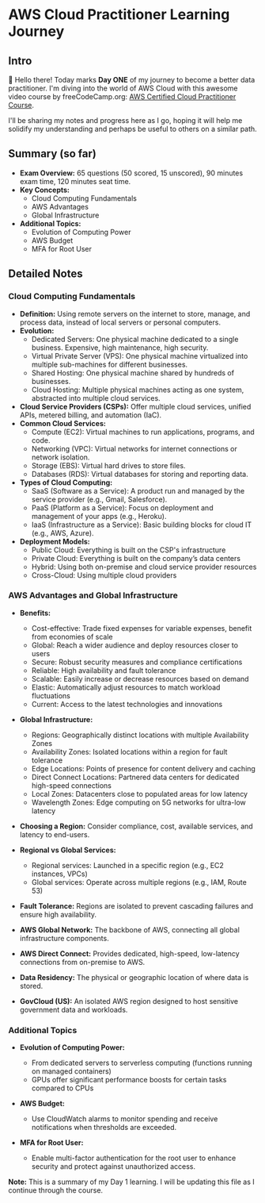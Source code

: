 # AWS Cloud Practitioner Learning Journey

## Intro

👋 Hello there! Today marks **Day ONE** of my journey to become a better data practitioner.  I'm diving into the world of AWS Cloud with this awesome video course by freeCodeCamp.org: [AWS Certified Cloud Practitioner Course](https://www.youtube.com/watch?v=NhDYbskXRgc&t=9533s). 

I'll be sharing my notes and progress here as I go, hoping it will help me solidify my understanding and perhaps be useful to others on a similar path. 

## Summary (so far)

* **Exam Overview:** 65 questions (50 scored, 15 unscored), 90 minutes exam time, 120 minutes seat time.
* **Key Concepts:** 
    * Cloud Computing Fundamentals
    * AWS Advantages
    * Global Infrastructure
* **Additional Topics:** 
    * Evolution of Computing Power
    * AWS Budget
    * MFA for Root User

## Detailed Notes 

### Cloud Computing Fundamentals

* **Definition:** Using remote servers on the internet to store, manage, and process data, instead of local servers or personal computers.
* **Evolution:** 
    * Dedicated Servers: One physical machine dedicated to a single business. Expensive, high maintenance, high security.
    * Virtual Private Server (VPS): One physical machine virtualized into multiple sub-machines for different businesses.
    * Shared Hosting: One physical machine shared by hundreds of businesses.
    * Cloud Hosting: Multiple physical machines acting as one system, abstracted into multiple cloud services.
* **Cloud Service Providers (CSPs):** Offer multiple cloud services, unified APIs, metered billing, and automation (IaC).
* **Common Cloud Services:** 
    * Compute (EC2): Virtual machines to run applications, programs, and code.
    * Networking (VPC): Virtual networks for internet connections or network isolation.
    * Storage (EBS): Virtual hard drives to store files.
    * Databases (RDS): Virtual databases for storing and reporting data.
* **Types of Cloud Computing:** 
    * SaaS (Software as a Service): A product run and managed by the service provider (e.g., Gmail, Salesforce).
    * PaaS (Platform as a Service): Focus on deployment and management of your apps (e.g., Heroku).
    * IaaS (Infrastructure as a Service): Basic building blocks for cloud IT (e.g., AWS, Azure).
* **Deployment Models:** 
    * Public Cloud: Everything is built on the CSP's infrastructure
    * Private Cloud: Everything is built on the company’s data centers
    * Hybrid: Using both on-premise and cloud service provider resources
    * Cross-Cloud: Using multiple cloud providers

### AWS Advantages and Global Infrastructure

* **Benefits:** 
    * Cost-effective: Trade fixed expenses for variable expenses, benefit from economies of scale
    * Global: Reach a wider audience and deploy resources closer to users
    * Secure: Robust security measures and compliance certifications
    * Reliable: High availability and fault tolerance
    * Scalable: Easily increase or decrease resources based on demand
    * Elastic: Automatically adjust resources to match workload fluctuations
    * Current: Access to the latest technologies and innovations

* **Global Infrastructure:**
    * Regions: Geographically distinct locations with multiple Availability Zones
    * Availability Zones: Isolated locations within a region for fault tolerance
    * Edge Locations: Points of presence for content delivery and caching
    * Direct Connect Locations: Partnered data centers for dedicated high-speed connections
    * Local Zones: Datacenters close to populated areas for low latency
    * Wavelength Zones: Edge computing on 5G networks for ultra-low latency

* **Choosing a Region:** Consider compliance, cost, available services, and latency to end-users.
* **Regional vs Global Services:** 
    * Regional services: Launched in a specific region (e.g., EC2 instances, VPCs)
    * Global services: Operate across multiple regions (e.g., IAM, Route 53)

* **Fault Tolerance:** Regions are isolated to prevent cascading failures and ensure high availability.
* **AWS Global Network:** The backbone of AWS, connecting all global infrastructure components.
* **AWS Direct Connect:** Provides dedicated, high-speed, low-latency connections from on-premise to AWS.
* **Data Residency:** The physical or geographic location of where data is stored.
* **GovCloud (US):** An isolated AWS region designed to host sensitive government data and workloads.

### Additional Topics

* **Evolution of Computing Power:**
    * From dedicated servers to serverless computing (functions running on managed containers)
    * GPUs offer significant performance boosts for certain tasks compared to CPUs

* **AWS Budget:**
    * Use CloudWatch alarms to monitor spending and receive notifications when thresholds are exceeded.

* **MFA for Root User:**
    * Enable multi-factor authentication for the root user to enhance security and protect against unauthorized access.

**Note:** This is a summary of my Day 1 learning.  I will be updating this file as I continue through the course.
